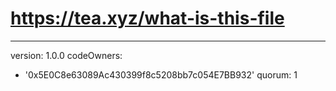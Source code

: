 # https://tea.xyz/what-is-this-file
---
version: 1.0.0
codeOwners:
  - '0x5E0C8e63089Ac430399f8c5208bb7c054E7BB932'
quorum: 1
